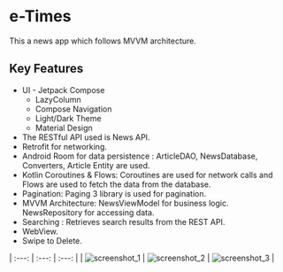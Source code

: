 # e-Times

This a news app which follows MVVM architecture. 

## Key Features

 - UI - Jetpack Compose
    - LazyColumn
    - Compose Navigation
    - Light/Dark Theme
    - Material Design
 - The RESTful API used is News API.
 - Retrofit for networking.
 - Android Room for data persistence : ArticleDAO, NewsDatabase, Converters, Article Entity are used.
 - Kotlin Coroutines & Flows: Coroutines are used for network calls and Flows are used to fetch the data from the database.
 - Pagination: Paging 3 library is used for pagination.
 - MVVM Architecture: NewsViewModel for business logic. NewsRepository for accessing data.
 - Searching : Retrieves search results from the REST API.
 - WebView.
 - Swipe to Delete.


| :---:         |     :---:      |          :---: |
| ![screenshot_1](https://user-images.githubusercontent.com/75408941/147407538-ba12e069-cc5b-4155-a4b2-6a352312c5ba.png)   | ![screenshot_2](https://user-images.githubusercontent.com/75408941/147407549-7bd0420a-86cf-422a-8124-fdc401ec75e4.png)     | ![screenshot_3](https://user-images.githubusercontent.com/75408941/147407555-354fc17b-52d1-4352-936d-a0d13f3f3cd4.png)    |
